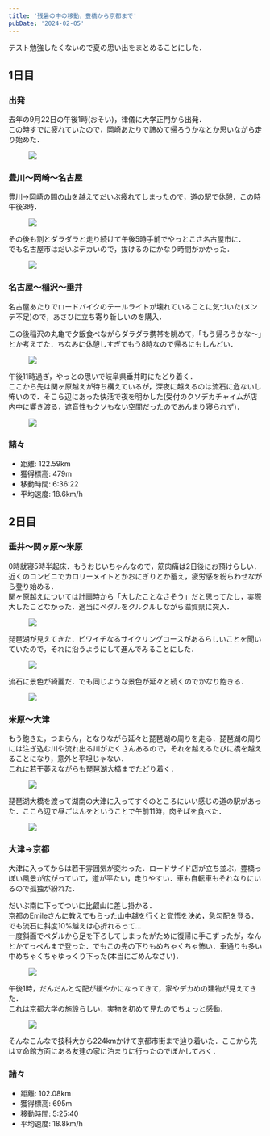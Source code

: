 ```yaml
---
title: '残暑の中の移動，豊橋から京都まで'
pubDate: '2024-02-05'
---
```


テスト勉強したくないので夏の思い出をまとめることにした．

## 1日目

### 出発

去年の9月22日の午後1時(おそい)，律儀に大学正門から出発．  
この時すでに疲れていたので，岡崎あたりで諦めて帰ろうかなとか思いながら走り始めた．

<figure>

![](n511deee3ddcb_1707140534345-vkqBgq7wsn.jpg)

</figure>

### 豊川〜岡崎〜名古屋

豊川→岡崎の間の山を越えてだいぶ疲れてしまったので，道の駅で休憩．この時午後3時．

<figure>

![](n511deee3ddcb_1707140608925-bfdoQFX3NS.jpg)

</figure>

その後も割とダラダラと走り続けて午後5時手前でやっとこさ名古屋市に．  
でも名古屋市はだいぶデカいので，抜けるのにかなり時間がかかった．

<figure>

![](n511deee3ddcb_1707140623028-socLVLHD3N.jpg)

</figure>

### 名古屋〜稲沢〜垂井

名古屋あたりでロードバイクのテールライトが壊れていることに気づいた(メンテ不足)ので，あさひに立ち寄り新しいのを購入．

この後稲沢の丸亀で夕飯食べながらダラダラ携帯を眺めて，「もう帰ろうかな〜」とか考えてた．ちなみに休憩しすぎてもう8時なので帰るにもしんどい．

<figure>

![](n511deee3ddcb_1707140635080-IlTJ2DIimT.jpg)

</figure>

午後11時過ぎ，やっとの思いで岐阜県垂井町にたどり着く．  
ここから先は関ヶ原越えが待ち構えているが，深夜に越えるのは流石に危ないし怖いので．そこら辺にあった快活で夜を明かした(受付のクソデカチャイムが店内中に響き渡る，遮音性もクソもない空間だったのであんまり寝られず)．

<figure>

![](n511deee3ddcb_1707140648288-yCzvgpuNKb.jpg)

</figure>

### 諸々

- 距離: 122.59km
- 獲得標高: 479m
- 移動時間: 6:36:22
- 平均速度: 18.6km/h

## 2日目

### 垂井〜関ヶ原〜米原

0時就寝5時半起床．もうおじいちゃんなので，筋肉痛は2日後にお預けらしい．近くのコンビニでカロリーメイトとかおにぎりとか蓄え，疲労感を紛らわせながら登り始める．  
関ヶ原越えについては計画時から「大したことなさそう」だと思ってたし，実際大したことなかった．適当にペダルをクルクルしながら滋賀県に突入．

<figure>

![](n511deee3ddcb_1707140665238-1j68uhgX5g.jpg)

</figure>

琵琶湖が見えてきた．ビワイチなるサイクリングコースがあるらしいことを聞いていたので，それに沿うようにして進んでみることにした．

<figure>

![](n511deee3ddcb_1707140675226-TTBrbmi1sw.jpg)

</figure>

流石に景色が綺麗だ．でも同じような景色が延々と続くのでかなり飽きる．

<figure>

![](n511deee3ddcb_1707140707644-4S2Ts6uPI1.jpg)

</figure>

### 米原〜大津

もう飽きた，つまらん，となりながら延々と琵琶湖の周りを走る．琵琶湖の周りには注ぎ込む川や流れ出る川がたくさんあるので，それを越えるたびに橋を越えることになり，意外と平坦じゃない．  
これに若干萎えながらも琵琶湖大橋までたどり着く．

<figure>

![](n511deee3ddcb_1707140791212-wxoU7wNz8b.jpg)

</figure>

琵琶湖大橋を渡って湖南の大津に入ってすぐのところにいい感じの道の駅があった．ここら辺で昼ごはんをということで午前11時，肉そばを食べた．

<figure>

![](n511deee3ddcb_1707140800488-H9c54I70cx.jpg)

</figure>

### 大津→京都

大津に入ってからは若干雰囲気が変わった．ロードサイド店が立ち並ぶ，豊橋っぽい風景が広がっていて，道が平たい，走りやすい．車も自転車もそれなりにいるので孤独が紛れた．

だいぶ南に下ってついに比叡山に差し掛かる．  
京都のEmileさんに教えてもらった山中越を行くと覚悟を決め，急勾配を登る．でも流石に斜度10%越えは心折れるって…  
一度斜面でペダルから足を下ろしてしまったがために復帰に手こずったが，なんとかてっぺんまで登った．でもこの先の下りもめちゃくちゃ怖い．車通りも多い中めちゃくちゃゆっくり下った(本当にごめんなさい)．

<figure>

![](n511deee3ddcb_1707140857625-hWJangruoa.jpg)

</figure>

午後1時，だんだんと勾配が緩やかになってきて，家やデカめの建物が見えてきた．  
これは京都大学の施設らしい．実物を初めて見たのでちょっと感動．

<figure>

![](n511deee3ddcb_1707140868383-EBZz3e7161.jpg)

</figure>

そんなこんなで技科大から224kmかけて京都市街まで辿り着いた．ここから先は立命館方面にある友達の家に泊まりに行ったのでぼかしておく．

### 諸々

- 距離: 102.08km
- 獲得標高: 695m
- 移動時間: 5:25:40
- 平均速度: 18.8km/h
